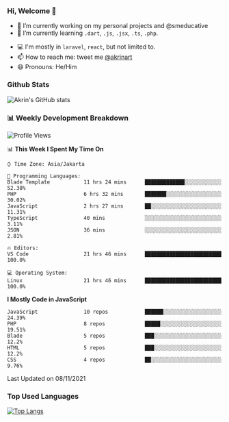 ### Hi, Welcome 👋

<!--
**akrindev/akrindev** is a ✨ _special_ ✨ repository because its `README.md` (this file) appears on your GitHub profile.

Here are some ideas to get you started:
-->


- 🔭 I’m currently working on my personal projects and @smeducative
- 🌱 I’m currently learning `.dart`, `.js`, `.jsx`, `.ts`, `.php`.
<!-- - 👯 I’m looking to collaborate on -->
<!-- - 🤔 I’m looking for help with ... -->
- 💻 I'm mostly in `laravel`, `react`, but not limited to.
- 📫 How to reach me: tweet me [@akrinart](https://twitter.com/Akrinart)
- 😄 Pronouns: He/Him


### Github Stats
![Akrin's GitHub stats](https://github-readme-stats.vercel.app/api?username=akrindev&show_icons=true&theme=react&count_private=true)

### 📊 Weekly Development Breakdown

<!--START_SECTION:waka-->
![Profile Views](http://img.shields.io/badge/Profile%20Views-5-blue)

📊 **This Week I Spent My Time On** 

```text
⌚︎ Time Zone: Asia/Jakarta

💬 Programming Languages: 
Blade Template           11 hrs 24 mins      █████████████░░░░░░░░░░░░   52.38% 
PHP                      6 hrs 32 mins       ███████░░░░░░░░░░░░░░░░░░   30.02% 
JavaScript               2 hrs 27 mins       ██░░░░░░░░░░░░░░░░░░░░░░░   11.31% 
TypeScript               40 mins             ░░░░░░░░░░░░░░░░░░░░░░░░░   3.11% 
JSON                     36 mins             ░░░░░░░░░░░░░░░░░░░░░░░░░   2.81%

🔥 Editors: 
VS Code                  21 hrs 46 mins      █████████████████████████   100.0%

💻 Operating System: 
Linux                    21 hrs 46 mins      █████████████████████████   100.0%

```

**I Mostly Code in JavaScript** 

```text
JavaScript               10 repos            ██████░░░░░░░░░░░░░░░░░░░   24.39% 
PHP                      8 repos             █████░░░░░░░░░░░░░░░░░░░░   19.51% 
Blade                    5 repos             ███░░░░░░░░░░░░░░░░░░░░░░   12.2% 
HTML                     5 repos             ███░░░░░░░░░░░░░░░░░░░░░░   12.2% 
CSS                      4 repos             ██░░░░░░░░░░░░░░░░░░░░░░░   9.76%

```



 Last Updated on 08/11/2021
<!--END_SECTION:waka-->

### Top Used Languages
[![Top Langs](https://github-readme-stats.vercel.app/api/top-langs/?username=akrindev&hide=blade,html&langs_count=4)](https://github.com/akrindev)
